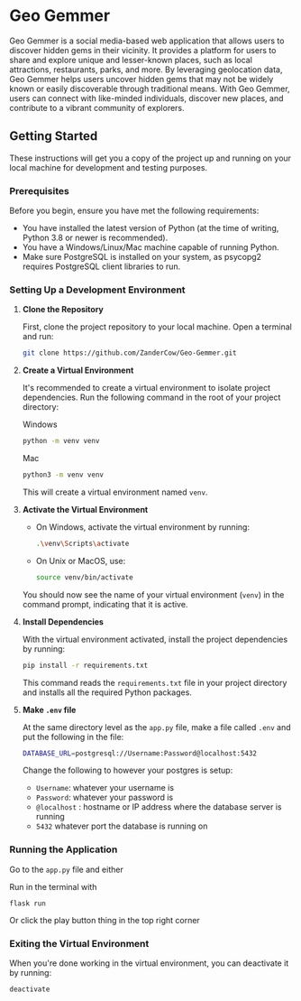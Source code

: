 
# Geo Gemmer

Geo Gemmer is a social media-based web application that allows users to discover hidden gems in their vicinity. It provides a platform for users to share and explore unique and lesser-known places, such as local attractions, restaurants, parks, and more. By leveraging geolocation data, Geo Gemmer helps users uncover hidden gems that may not be widely known or easily discoverable through traditional means. With Geo Gemmer, users can connect with like-minded individuals, discover new places, and contribute to a vibrant community of explorers.


## Getting Started

These instructions will get you a copy of the project up and running on your local machine for development and testing purposes.

### Prerequisites

Before you begin, ensure you have met the following requirements:

- You have installed the latest version of Python (at the time of writing, Python 3.8 or newer is recommended).
- You have a Windows/Linux/Mac machine capable of running Python.
- Make sure PostgreSQL is installed on your system, as psycopg2 requires PostgreSQL client libraries to run. 
  

### Setting Up a Development Environment

1. **Clone the Repository**

   First, clone the project repository to your local machine. Open a terminal and run:

   ```bash
   git clone https://github.com/ZanderCow/Geo-Gemmer.git
   ```


2. **Create a Virtual Environment**

   It's recommended to create a virtual environment to isolate project dependencies. Run the following command in the root of your project directory:

   Windows
   
   ```bash
   python -m venv venv
   ```
   Mac
   ```bash
   python3 -m venv venv
    ```
   This will create a virtual environment named `venv`.

3. **Activate the Virtual Environment**

   - On Windows, activate the virtual environment by running:

     ```bash
     .\venv\Scripts\activate
     ```

   - On Unix or MacOS, use:

     ```bash
     source venv/bin/activate
     ```

   You should now see the name of your virtual environment (`venv`) in the command prompt, indicating that it is active.

4. **Install Dependencies**

   With the virtual environment activated, install the project dependencies by running:

   ```bash
   pip install -r requirements.txt
   ```

   This command reads the `requirements.txt` file in your project directory and installs all the required Python packages.

5. **Make `.env` file**

   At the same directory level as the `app.py` file, make a file called `.env` and put the following in the file:

   ```bash
   DATABASE_URL=postgresql://Username:Password@localhost:5432
   ```
   Change the following to however your postgres is setup:
    - `Username`: whatever your username is 
    - `Password`: whatever your password is
    - `@localhost` : hostname or IP address where the database server is running
    - `5432` whatever port the database is running on

### Running the Application

Go to the `app.py` file and either 

Run in the terminal with
```
flask run
```
Or click the play button thing in the top right corner


### Exiting the Virtual Environment

When you're done working in the virtual environment, you can deactivate it by running:

```bash
deactivate
```

